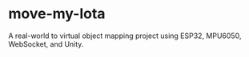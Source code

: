 # move-my-lota
A real-world to virtual object mapping project using ESP32, MPU6050, WebSocket, and Unity.
